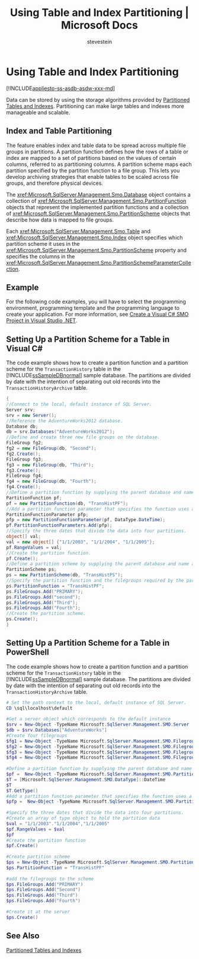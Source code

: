 ﻿---
title: "Using Table and Index Partitioning | Microsoft Docs"
ms.custom: ""
ms.date: "08/06/2017"
ms.prod: sql
ms.prod_service: "database-engine"
ms.component: "smo"
ms.reviewer: ""
ms.suite: "sql"
ms.technology: 

ms.tgt_pltfrm: ""
ms.topic: "reference"
helpviewer_keywords: 
  - "partitions [SMO]"
  - "storing data [SMO]"
  - "partitioned tables [SQL Server], SMO"
  - "partitioned indexes [SQL Server], SMO"
ms.assetid: 0e682d7e-86c3-4d73-950d-aa692d46cb62
caps.latest.revision: 46
author: "stevestein"
ms.author: "sstein"
manager: craigg
monikerRange: "= azuresqldb-current || = azure-sqldw-latest || >= sql-server-2016 || = sqlallproducts-allversions"
---
# Using Table and Index Partitioning
[!INCLUDE[appliesto-ss-asdb-asdw-xxx-md](../../../includes/appliesto-ss-asdb-asdw-xxx-md.md)]

  Data can be stored by using the storage algorithms provided by [Partitioned Tables and Indexes](../../../relational-databases/partitions/partitioned-tables-and-indexes.md). Partitioning can make large tables and indexes more manageable and scalable.  
  
## Index and Table Partitioning  
 The feature enables index and table data to be spread across multiple file groups in partitions. A partition function defines how the rows of a table or index are mapped to a set of partitions based on the values of certain columns, referred to as partitioning columns. A partition scheme maps each partition specified by the partition function to a file group. This lets you develop archiving strategies that enable tables to be scaled across file groups, and therefore physical devices.  
  
 The <xref:Microsoft.SqlServer.Management.Smo.Database> object contains a collection of <xref:Microsoft.SqlServer.Management.Smo.PartitionFunction> objects that represent the implemented partition functions and a collection of <xref:Microsoft.SqlServer.Management.Smo.PartitionScheme> objects that describe how data is mapped to file groups.  
  
 Each <xref:Microsoft.SqlServer.Management.Smo.Table> and <xref:Microsoft.SqlServer.Management.Smo.Index> object specifies which partition scheme it uses in the <xref:Microsoft.SqlServer.Management.Smo.PartitionScheme> property and specifies the columns in the <xref:Microsoft.SqlServer.Management.Smo.PartitionSchemeParameterCollection>.  
  
## Example  
 For the following code examples, you will have to select the programming environment, programming template and the programming language to create your application. For more information, see [Create a Visual C&#35; SMO Project in Visual Studio .NET](../../../relational-databases/server-management-objects-smo/how-to-create-a-visual-csharp-smo-project-in-visual-studio-net.md).  
  
## Setting Up a Partition Scheme for a Table in Visual C#  
 The code example shows how to create a partition function and a partition scheme for the `TransactionHistory` table in the [!INCLUDE[ssSampleDBnormal](../../../includes/sssampledbnormal-md.md)] sample database. The partitions are divided by date with the intention of separating out old records into the `TransactionHistoryArchive` table.  
  
```csharp  
{   
//Connect to the local, default instance of SQL Server.   
Server srv;   
srv = new Server();   
//Reference the AdventureWorks2012 database.   
Database db;   
db = srv.Databases("AdventureWorks2012");   
//Define and create three new file groups on the database.   
FileGroup fg2;   
fg2 = new FileGroup(db, "Second");   
fg2.Create();   
FileGroup fg3;   
fg3 = new FileGroup(db, "Third");   
fg3.Create();   
FileGroup fg4;   
fg4 = new FileGroup(db, "Fourth");   
fg4.Create();   
//Define a partition function by supplying the parent database and name arguments in the constructor.   
PartitionFunction pf;   
pf = new PartitionFunction(db, "TransHistPF");   
//Add a partition function parameter that specifies the function uses a DateTime range type.   
PartitionFunctionParameter pfp;   
pfp = new PartitionFunctionParameter(pf, DataType.DateTime);   
pf.PartitionFunctionParameters.Add(pfp);   
//Specify the three dates that divide the data into four partitions.   
object[] val;   
val = new object[] {"1/1/2003", "1/1/2004", "1/1/2005"};   
pf.RangeValues = val;   
//Create the partition function.   
pf.Create();   
//Define a partition scheme by supplying the parent database and name arguments in the constructor.   
PartitionScheme ps;   
ps = new PartitionScheme(db, "TransHistPS");   
//Specify the partition function and the filegroups required by the partition scheme.   
ps.PartitionFunction = "TransHistPF";   
ps.FileGroups.Add("PRIMARY");   
ps.FileGroups.Add("second");   
ps.FileGroups.Add("Third");   
ps.FileGroups.Add("Fourth");   
//Create the partition scheme.   
ps.Create();   
}   
```  
  
## Setting Up a Partition Scheme for a Table in PowerShell  
 The code example shows how to create a partition function and a partition scheme for the `TransactionHistory` table in the [!INCLUDE[ssSampleDBnormal](../../../includes/sssampledbnormal-md.md)] sample database. The partitions are divided by date with the intention of separating out old records into the `TransactionHistoryArchive` table.  
  
```powershell  
# Set the path context to the local, default instance of SQL Server.  
CD \sql\localhost\default  
  
#Get a server object which corresponds to the default instance  
$srv = New-Object -TypeName Microsoft.SqlServer.Management.SMO.Server  
$db = $srv.Databases["AdventureWorks"]  
#Create four filegroups  
$fg1 = New-Object -TypeName Microsoft.SqlServer.Management.SMO.Filegroup -argumentlist $db, "First"  
$fg2 = New-Object -TypeName Microsoft.SqlServer.Management.SMO.Filegroup -argumentlist $db, "Second"  
$fg3 = New-Object -TypeName Microsoft.SqlServer.Management.SMO.Filegroup -argumentlist $db, "Third"  
$fg4 = New-Object -TypeName Microsoft.SqlServer.Management.SMO.Filegroup -argumentlist $db, "Fourth"  
  
#Define a partition function by supplying the parent database and name arguments in the constructor.  
$pf =  New-Object -TypeName Microsoft.SqlServer.Management.SMO.PartitionFunction -argumentlist $db, "TransHistPF"  
$T = [Microsoft.SqlServer.Management.SMO.DataType]::DateTime  
$T  
$T.GetType()  
#Add a partition function parameter that specifies the function uses a DateTime range type.  
$pfp =  New-Object -TypeName Microsoft.SqlServer.Management.SMO.PartitionFunctionParameter -argumentlist $pf, $T  
  
#Specify the three dates that divide the data into four partitions.   
#Create an array of type object to hold the partition data  
$val = "1/1/2003"."1/1/2004","1/1/2005"  
$pf.RangeValues = $val  
$pf  
#Create the partition function  
$pf.Create()  
  
#Create partition scheme  
$ps = New-Object -TypeName Microsoft.SqlServer.Management.SMO.PartitionScheme -argumentlist $db, "TransHistPS"  
$ps.PartitionFunction = "TransHistPF"  
  
#add the filegroups to the scheme   
$ps.FileGroups.Add("PRIMARY")  
$ps.FileGroups.Add("Second")  
$ps.FileGroups.Add("Third")  
$ps.FileGroups.Add("Fourth")  
  
#Create it at the server  
$ps.Create()  
```  
  
## See Also  
 [Partitioned Tables and Indexes](../../../relational-databases/partitions/partitioned-tables-and-indexes.md)  
  
  
